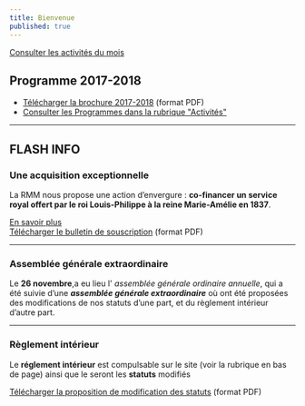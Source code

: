 ```yaml
---
title: Bienvenue
published: true
---
```


<p><a href="/pages/activites-du-mois.html" class="bouton">Consulter les activités du mois</a></p>  

## Programme 2017-2018

- [Télécharger la brochure 2017-2018](/fichiers/brochure-2017-2018.pdf) (format PDF)
- [Consulter les Programmes dans la rubrique "Activités"](/pages/activites.html)

---

## FLASH INFO  

### Une acquisition exceptionnelle

La RMM nous propose une action d’envergure : **co-financer un service royal offert par le roi Louis-Philippe à la reine Marie-Amélie en 1837**.

[En savoir plus](/pages/acquisition-2017.html)  
[Télécharger le bulletin de souscription](/fichiers/170510-acquisition-service-a-the.pdf) (format PDF)

---

### Assemblée générale extraordinaire

Le **26  novembre**,a eu lieu l' _assemblée générale ordinaire annuelle_, qui a été suivie d’une _**assemblée générale extraordinaire**_ où ont été proposées des modifications de nos statuts d’une part, et du règlement intérieur d’autre part.

---

### Règlement intérieur

Le **réglement intérieur** est compulsable sur le site (voir la rubrique en bas de page) ainsi que le seront les **statuts** modifiés

[Télécharger la proposition de modification des statuts](/fichiers/161115-proposition-de-modifications-des-statuts.pdf) (format PDF)
